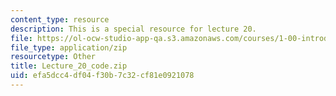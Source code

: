 ```yaml
---
content_type: resource
description: This is a special resource for lecture 20.
file: https://ol-ocw-studio-app-qa.s3.amazonaws.com/courses/1-00-introduction-to-computers-and-engineering-problem-solving-spring-2012/efa5dcc4df04f30b7c32cf81e0921078_Lecture_20_code.zip
file_type: application/zip
resourcetype: Other
title: Lecture_20_code.zip
uid: efa5dcc4-df04-f30b-7c32-cf81e0921078
---
```

